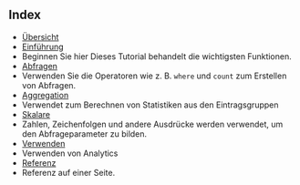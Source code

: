 
## Index

- [Übersicht](../articles/application-insights/app-insights-analytics.md)
- [Einführung](../articles/application-insights/app-insights-analytics-tour.md)
 - Beginnen Sie hier Dieses Tutorial behandelt die wichtigsten Funktionen.
- [Abfragen](../articles/application-insights/app-insights-analytics-reference.md#queries)
 - Verwenden Sie die Operatoren wie z. B. `where` und `count` zum Erstellen von Abfragen.
- [Aggregation](../articles/application-insights/app-insights-analytics-reference.md#aggregations)
 - Verwendet zum Berechnen von Statistiken aus den Eintragsgruppen
- [Skalare](../articles/application-insights/app-insights-analytics-reference.md#scalars)
 - Zahlen, Zeichenfolgen und andere Ausdrücke werden verwendet, um den Abfrageparameter zu bilden.
- [Verwenden](../articles/application-insights/app-insights-analytics-using.md)
 - Verwenden von Analytics
- [Referenz](../articles/application-insights/app-insights-analytics-reference.md)
 - Referenz auf einer Seite.

<!---HONumber=AcomDC_0427_2016-->